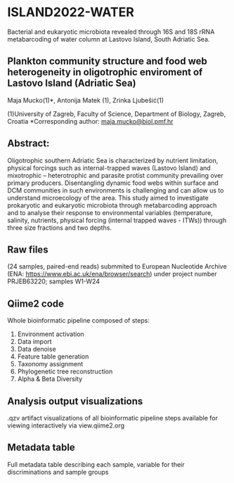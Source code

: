 # ISLAND2022-WATER
Bacterial and eukaryotic microbiota revealed through 16S and 18S rRNA metabarcoding of water column at Lastovo Island, South Adriatic Sea.
## Plankton community structure and food web heterogeneity in oligotrophic enviroment of Lastovo Island (Adriatic Sea)
Maja Mucko(1)*, Antonija Matek (1), Zrinka Ljubešić(1)

(1)University of Zagreb, Faculty of Science, Department of Biology, Zagreb, Croatia
*Corresponding author: maja.mucko@biol.pmf.hr

## Abstract: 
Oligotrophic southern Adriatic Sea is characterized by nutrient limitation, physical forcings such as internal-trapped waves (Lastovo Island) and mixotrophic – heterotrophic and parasite protist community prevailing over primary producers. Disentangling dynamic food webs within surface and DCM communities in such environments is challenging and can allow us to understand microecology of the area. This study aimed to investigate prokaryotic and eukaryotic microbiota through metabarcoding approach and to analyse their response to environmental variables (temperature, salinity, nutrients, physical forcing (internal trapped waves - ITWs)) through three size fractions and two depths. 

## Raw files 
(24 samples, paired-end reads) submmited to European Nucleotide Archive (ENA: https://www.ebi.ac.uk/ena/browser/search) under project number PRJEB63220; samples W1-W24

## Qiime2 code
Whole bioinformatic pipeline composed of steps:
1. Environment activation
2. Data import
3. Data denoise
4. Feature table generation
5. Taxonomy assignment
6. Phylogenetic tree reconstruction
8. Alpha & Beta Diversity

## Analysis output visualizations
.qzv artifact visualizations of all bioinformatic pipeline steps available for viewing interactively via view.qiime2.org

## Metadata table
Full metadata table describing each sample, variable for their discriminations and sample groups
